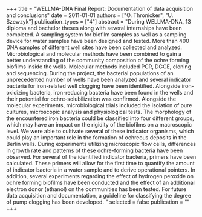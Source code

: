 +++
title = "WELLMA-DNA Final Report: Documentation of data acquisition and conclusions"
date = 2011-01-01
authors = ["O. Thronicker", "U. Szewzyk"]
publication_types = ["4"]
abstract = "During WELLMA-DNA, 13 diploma and bachelor theses along with several internships have been completed. A sampling system for biofilm samples as well as a sampling device for water samples have been designed and tested.  More than 400 DNA samples of different well sites have been collected and analyzed. Microbiological and molecular methods have been combined to gain a better understanding of the community composition of the ochre forming biofilms inside the wells. Molecular methods included PCR, DGGE, cloning and sequencing.  During the project, the bacterial populations of an unprecedented number of wells have been analyzed and several indicator bacteria for iron-related well clogging have been identified. Alongside iron-oxidizing bacteria, iron-reducing bacteria have been found in the wells and their potential for ochre-solubilization was confirmed. Alongside the molecular experiments, microbiological trials included the isolation of pure cultures, microscopic analysis and physiological tests. The morphology of the encountered iron bacteria could be classified into four different groups, which may have an impact on the rigidity of the biofilms on a macroscopic level. We were able to cultivate several of these indicator organisms, which could play an important role in the formation of ochreous deposits in the Berlin wells. During experiments utilizing microscopic flow cells, differences in growth rate and patterns of these ochre-forming bacteria have been observed.  For several of the identified indicator bacteria, primers have been calculated. These primers will allow for the first time to quantify the amount of indicator bacteria in a water sample and to derive operational pointers.  In addition, several experiments regarding the effect of hydrogen peroxide on ochre forming biofilms have been conducted and the effect of an additional electron donor (ethanol) on the communities has been tested. For future data acquisition and documentation, a guideline for classifying the degree of pump clogging has been developed. "
selected = false
publication = ""
+++

